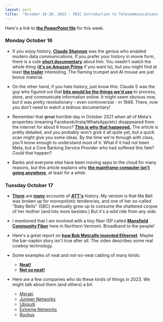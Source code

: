 ```yaml
---
layout: post
title:  "October 16-20, 2023 - FDIC Introduction to Telecommunications and Networking"
---
```


Here's a link to [**the PowerPoint file**](https://class.hill.com/assets/ITT-2023-10-16.pptx) for this week.

### Monday October 16

- If you enjoy history, [**Claude Shannon**](https://www.historyofdatascience.com/claude-shannon/) was the genius who enabled modern data communications. If you prefer your history in movie form, there is a cute [**short documentary**](https://thebitplayer.com/) about him. You needn't watch the whole thing ([**it's on Amazon Prime**](https://www.amazon.com/Bit-Player-John-Hutton/dp/B08D2TXKSX/ref=sr_1_1?crid=3E4Z8DHU6MWW9&keywords=bit+player+movie&qid=1670604926&sprefix=bit+player+movie%2Caps%2C266&sr=8-1) if you want to), but you might find at least [**the trailer**](https://www.youtube.com/watch?v=E3OldEtfBrE) interesting. The flaming trumpet and AI mouse are just bonus material.

- On the other hand, if you hate history, just know this: Claude S was the guy who figured out that [**bits would be the things we'd use**](https://en.wikipedia.org/wiki/A_Mathematical_Theory_of_Communication) to process, store, and communicate information online. It might seem obvious now, but it was pretty revolutionary - even controversial - in 1948. There, now you don't need to watch a tedious documentary!

- Remember that ~~great~~ horrible day in October 2021 when all of Meta's properties (meaning Facebook/Insta/WhatsApp/etc) disappeared from the internet for about 6 hours? [**This is why that happened.**](https://blog.cloudflare.com/october-2021-facebook-outage/) The article is pretty detailed, and you probably won't grok it all quite yet, but a quick scan might give you some ideas. By the time we're through with class, you'll know enough to understand most of it. What if it had not been Meta, but a Core Banking Service Provider who had suffered this fate? Could that happen?

- Banks and everyone else have been moving apps to the cloud for many reasons, but this article explains why [**the mainframe computer isn't going anywhere**](https://arstechnica.com/information-technology/2023/07/the-ibm-mainframe-how-it-runs-and-why-it-survives/), at least for a while.

### Tuesday October 17

- [**There**](https://about.att.com/innovation/ip/brands/history) are [**many**](https://www.thestreet.com/technology/history-of-att) accounts of [**ATT's**](https://en.wikipedia.org/wiki/AT%26T_Corporation) history. My version is that Ma Bell was broken up for monopolistic tendencies, and one of her so-called "Baby Bells" (SBC) eventually grew up to consume the shattered corpse of her mother (and lots more besides.) But it's a wild ride from any side.

- I mentioned that I am involved with a tiny fiber ISP called [**Mansfield Community Fiber**](https://mcfibervt.com) here in Northern Vermont. Broadband to the people!

- Here's a great report on [**how Bob Metcalfe invented Ethernet**](https://www.forbes.com/sites/johnwerner/2023/07/21/how-turing-award-winner-bob-metcalfe-invented-the-ethernet/). Maybe the bar-napkin story isn't true after all. The video describes some real cowboy technology.

- Some examples of neat and not-so-neat cabling of many kinds:
  - [**Neat!**](https://www.reddit.com/r/cableporn/)
  - [**Not so neat!**](https://www.reddit.com/r/cablegore/)
  

- Here are a few companies who do these kinds of things in 2023. We might talk about them (and others) a bit:
  - [Meraki](https://meraki.cisco.com/)
  - [Juniper Networks](https://juniper.net)
  - [Ubiquiti](https://store.ui.com/us/en)
  - [Extreme Networks](https://www.extremenetworks.com/)
  - [Ruckus](https://www.ruckusnetworks.com/)


